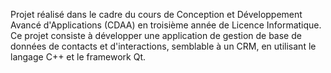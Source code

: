 Projet réalisé dans le cadre du cours de Conception et Développement Avancé d'Applications (CDAA) 
en troisième année de Licence Informatique. Ce projet consiste à développer une application
 de gestion de base de données de contacts et d'interactions, semblable à un CRM,
 en utilisant le langage C++ et le framework Qt.
